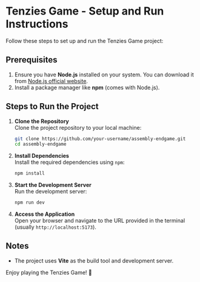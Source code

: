 # Tenzies Game - Setup and Run Instructions

Follow these steps to set up and run the Tenzies Game project:

## Prerequisites

1. Ensure you have **Node.js** installed on your system. You can download it from [Node.js official website](https://nodejs.org/).
2. Install a package manager like **npm** (comes with Node.js).

## Steps to Run the Project

1. **Clone the Repository**  
   Clone the project repository to your local machine:

   ```bash
   git clone https://github.com/your-username/assembly-endgame.git
   cd assembly-endgame
   ```

2. **Install Dependencies**  
   Install the required dependencies using `npm`:

   ```bash
   npm install
   ```

3. **Start the Development Server**  
   Run the development server:

   ```bash
   npm run dev
   ```

4. **Access the Application**  
   Open your browser and navigate to the URL provided in the terminal (usually `http://localhost:5173`).

## Notes

- The project uses **Vite** as the build tool and development server.

Enjoy playing the Tenzies Game! 🎲
